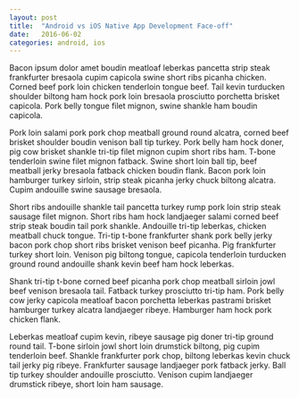 ```yaml
---
layout: post
title:  "Android vs iOS Native App Development Face-off"
date:   2016-06-02
categories: android, ios
---
```


Bacon ipsum dolor amet boudin meatloaf leberkas pancetta strip steak frankfurter bresaola cupim capicola swine short ribs picanha chicken. Corned beef pork loin chicken tenderloin tongue beef. Tail kevin turducken shoulder biltong ham hock pork loin bresaola prosciutto porchetta brisket capicola. Pork belly tongue filet mignon, swine shankle ham boudin capicola.

Pork loin salami pork pork chop meatball ground round alcatra, corned beef brisket shoulder boudin venison ball tip turkey. Pork belly ham hock doner, pig cow brisket shankle tri-tip filet mignon cupim short ribs ham. T-bone tenderloin swine filet mignon fatback. Swine short loin ball tip, beef meatball jerky bresaola fatback chicken boudin flank. Bacon pork loin hamburger turkey sirloin, strip steak picanha jerky chuck biltong alcatra. Cupim andouille swine sausage bresaola.

Short ribs andouille shankle tail pancetta turkey rump pork loin strip steak sausage filet mignon. Short ribs ham hock landjaeger salami corned beef strip steak boudin tail pork shankle. Andouille tri-tip leberkas, chicken meatball chuck tongue. Tri-tip t-bone frankfurter shank pork belly jerky bacon pork chop short ribs brisket venison beef picanha. Pig frankfurter turkey short loin. Venison pig biltong tongue, capicola tenderloin turducken ground round andouille shank kevin beef ham hock leberkas.

Shank tri-tip t-bone corned beef picanha pork chop meatball sirloin jowl beef venison bresaola tail. Fatback turkey prosciutto tri-tip ham. Pork belly cow jerky capicola meatloaf bacon porchetta leberkas pastrami brisket hamburger turkey alcatra landjaeger ribeye. Hamburger ham hock pork chicken flank.

Leberkas meatloaf cupim kevin, ribeye sausage pig doner tri-tip ground round tail. T-bone sirloin jowl short loin drumstick biltong, pig cupim tenderloin beef. Shankle frankfurter pork chop, biltong leberkas kevin chuck tail jerky pig ribeye. Frankfurter sausage landjaeger pork fatback jerky. Ball tip turkey shoulder andouille prosciutto. Venison cupim landjaeger drumstick ribeye, short loin ham sausage.
